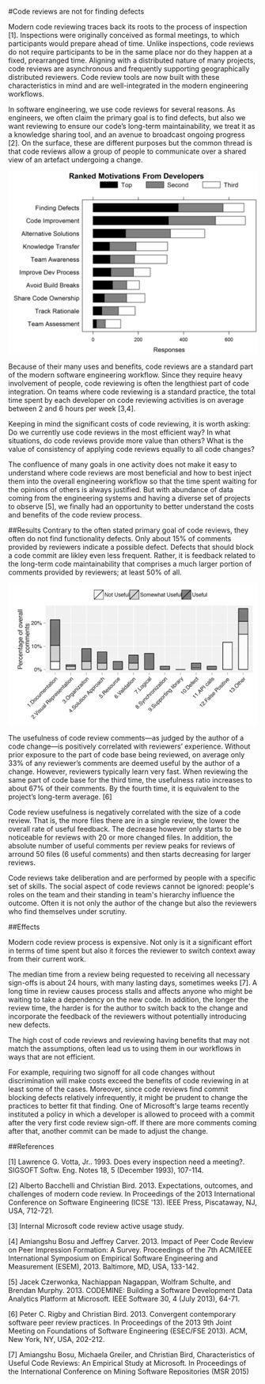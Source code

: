 #Code reviews are not for finding defects

Modern code reviewing traces back its roots to the process of inspection [1]. Inspections were originally conceived as formal meetings, to which participants would prepare ahead of time. Unlike inspections, code reviews do not require participants to be in the same place nor do they happen at a fixed, prearranged time. Aligning with a distributed nature of many projects, code reviews are asynchronous and frequently supporting geographically distributed reviewers. Code review tools are now built with these characteristics in mind and are well-integrated in the modern engineering workflows.

In software engineering, we use code reviews for several reasons. As engineers, we often claim the primary goal is to find defects, but also we want reviewing to ensure our code’s long-term maintainability, we treat it as a knowledge sharing tool, and an avenue to broadcast ongoing progress [2]. On the surface, these are different purposes but the common thread is that code reviews allow a group of people to communicate over a shared view of an artefact undergoing a change.

![Chart of Code Reviewing Motivations from Developers](cr1.png "Chart of Code Reviewing Motivations from Developers [2]")

Because of their many uses and benefits, code reviews are a standard part of the modern software engineering workflow. Since they require heavy involvement of people, code reviewing is often the lengthiest part of code integration. On teams where code reviewing is a standard practice, the total time spent by each developer on code reviewing activities is on average between 2 and 6 hours per week [3,4].

Keeping in mind the significant costs of code reviewing, it is worth asking: Do we currently use code reviews in the most efficient way? In what situations, do code reviews provide more value than others? What is the value of consistency of applying code reviews equally to all code changes?

The confluence of many goals in one activity does not make it easy to understand where code reviews are most beneficial and how to best inject them into the overall engineering workflow so that the time spent waiting for the opinions of others is always justified. But with abundance of data coming from the engineering systems and having a diverse set of projects to observe [5], we finally had an opportunity to better understand the costs and benefits of the code review process.

##Results
Contrary to the often stated primary goal of code reviews, they often do not find functionality defects. Only about 15% of comments provided by reviewers indicate a possible defect. Defects that should block a code commit are likley even less frequent. Rather, it is feedback related to the long-term code maintainability that comprises a much larger portion of comments provided by reviewers; at least 50% of all.

![Distribution of Code Review Comments by Category](cr2.png "Distribution of Code Review Comments by Category [6]")

The usefulness of code review comments—as judged by the author of a code change—is positively correlated with reviewers’ experience. Without prior exposure to the part of code base being reviewed, on average only 33% of any reviewer’s comments are deemed useful by the author of a change. However, reviewers typically learn very fast. When reviewing the same part of code base for the third time, the usefulness ratio increases to about 67% of their comments. By the fourth time, it is equivalent to the project’s long-term average. [6]

Code review usefulness is negatively correlated with the size of a code review. That is, the more files there are in a single review, the lower the overall rate of useful feedback. The decrease however only starts to be noticeable for reviews with 20 or more changed files. In addition, the absolute number of useful comments per review peaks for reviews of arround 50 files (6 useful comments) and then starts decreasing for larger reviews.  

Code reviews take deliberation and are performed by people with a specific set of skills. The social aspect of code reviews cannot be ignored: people's roles on the team and their standing in team's hierarchy influence the outcome. Often it is not only the author of the change but also the reviewers who find themselves under scrutiny.
 
##Effects

Modern code review process is expensive. Not only is it a significant effort in terms of time spent but also it forces the reviewer to switch context away from their current work.

The median time from a review being requested to receiving all necessary sign-offs is about 24 hours, with many lasting days, sometimes weeks [7]. A long time in review causes process stalls and affects anyone who might be waiting to take a dependency on the new code. In addition, the longer the review time, the harder is for the author to switch back to the change and incorporate the feedback of the reviewers without potentially introducing new defects.

The high cost of code reviews and reviewing having benefits that may not match the assumptions, often lead us to using them in our workflows in ways that are not efficient.

For example, requiring two signoff for all code changes without discrimination will make costs exceed the benefits of code reviewing in at least some of the cases. Moreover, since code reviews find commit blocking defects relatively infrequently, it might be prudent to change the practices to better fit that finding. One of Microsoft's large teams recently instituted a policy in which a developer is allowed to proceed with a commit after the very first code review sign-off. If there are more comments coming after that, another commit can be made to adjust the change.   

##References

[1] Lawrence G. Votta, Jr.. 1993. Does every inspection need a meeting?. SIGSOFT Softw. Eng. Notes 18, 5 (December 1993), 107-114.

[2] Alberto Bacchelli and Christian Bird. 2013. Expectations, outcomes, and challenges of modern code review. In Proceedings of the 2013 International Conference on Software Engineering (ICSE '13). IEEE Press, Piscataway, NJ, USA, 712-721.

[3] Internal Microsoft code review active usage study.

[4] Amiangshu Bosu and Jeffrey Carver. 2013. Impact of Peer Code Review on Peer Impression Formation: A Survey. Proceedings of the 7th ACM/IEEE International Symposium on Empirical Software Engineering and Measurement (ESEM), 2013. Baltimore, MD, USA, 133-142.

[5] Jacek Czerwonka, Nachiappan Nagappan, Wolfram Schulte, and Brendan Murphy. 2013. CODEMINE: Building a Software Development Data Analytics Platform at Microsoft. IEEE Software 30, 4 (July 2013), 64-71.

[6]	Peter C. Rigby and Christian Bird. 2013. Convergent contemporary software peer review practices. In Proceedings of the 2013 9th Joint Meeting on Foundations of Software Engineering (ESEC/FSE 2013). ACM, New York, NY, USA, 202-212.

[7] Amiangshu Bosu, Michaela Greiler, and Christian Bird, Characteristics of Useful Code Reviews: An Empirical Study at Microsoft. In Proceedings of the International Conference on Mining Software Repositories (MSR 2015)